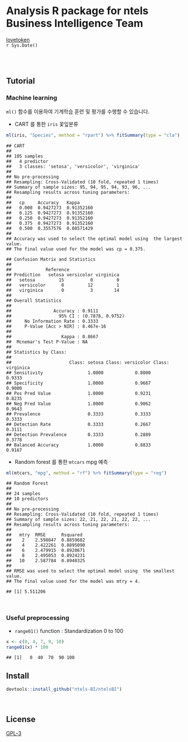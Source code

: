 # Analysis R package for ntels Business Intelligence Team
<a href = "https://lovetoken.github.io">lovetoken</a>  
`r Sys.Date()`  



<br><br>

## Tutorial

### Machine learning

`ml()` 함수를 이용하여 기계학습 훈련 및 평가를 수행할 수 있습니다.  

* CART 를 통한 `iris` 꽃잎분류


```r
ml(iris, "Species", method = "rpart") %>% fitSummary(type = "cla")
```

```
## CART 
## 
## 105 samples
##   4 predictor
##   3 classes: 'setosa', 'versicolor', 'virginica' 
## 
## No pre-processing
## Resampling: Cross-Validated (10 fold, repeated 1 times) 
## Summary of sample sizes: 95, 94, 95, 94, 93, 96, ... 
## Resampling results across tuning parameters:
## 
##   cp     Accuracy   Kappa     
##   0.000  0.9427273  0.91352160
##   0.125  0.9427273  0.91352160
##   0.250  0.9427273  0.91352160
##   0.375  0.9427273  0.91352160
##   0.500  0.3557576  0.08571429
## 
## Accuracy was used to select the optimal model using  the largest value.
## The final value used for the model was cp = 0.375.
```

```
## Confusion Matrix and Statistics
## 
##             Reference
## Prediction   setosa versicolor virginica
##   setosa         15          0         0
##   versicolor      0         12         1
##   virginica       0          3        14
## 
## Overall Statistics
##                                           
##                Accuracy : 0.9111          
##                  95% CI : (0.7878, 0.9752)
##     No Information Rate : 0.3333          
##     P-Value [Acc > NIR] : 8.467e-16       
##                                           
##                   Kappa : 0.8667          
##  Mcnemar's Test P-Value : NA              
## 
## Statistics by Class:
## 
##                      Class: setosa Class: versicolor Class: virginica
## Sensitivity                 1.0000            0.8000           0.9333
## Specificity                 1.0000            0.9667           0.9000
## Pos Pred Value              1.0000            0.9231           0.8235
## Neg Pred Value              1.0000            0.9062           0.9643
## Prevalence                  0.3333            0.3333           0.3333
## Detection Rate              0.3333            0.2667           0.3111
## Detection Prevalence        0.3333            0.2889           0.3778
## Balanced Accuracy           1.0000            0.8833           0.9167
```

* Random forest 를 통한 `mtcars` mpg 예측


```r
ml(mtcars, "mpg", method = "rf") %>% fitSummary(type = "reg")
```

```
## Random Forest 
## 
## 24 samples
## 10 predictors
## 
## No pre-processing
## Resampling: Cross-Validated (10 fold, repeated 1 times) 
## Summary of sample sizes: 22, 21, 22, 21, 22, 22, ... 
## Resampling results across tuning parameters:
## 
##   mtry  RMSE      Rsquared 
##    2    2.598047  0.8859682
##    4    2.422261  0.8895090
##    6    2.479915  0.8920671
##    8    2.495053  0.8924231
##   10    2.587784  0.8940325
## 
## RMSE was used to select the optimal model using  the smallest value.
## The final value used for the model was mtry = 4.
```

```
## [1] 5.511206
```

<br>

### Useful preprocessing

* `range01()` function : Standardization 0 to 100


```r
x <- c(0, 4, 7, 9, 10)
range01(x) * 100 
```

```
## [1]   0  40  70  90 100
```

## Install


```r
devtools::install_github("ntels-BI/ntelsBI")
```

<br>

## License

[GPL-3](https://www.gnu.org/licenses/gpl-3.0.en.html)
